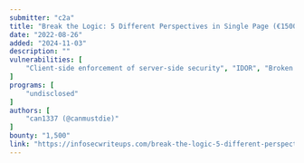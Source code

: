 ```yaml
---
submitter: "c2a"
title: "Break the Logic: 5 Different Perspectives in Single Page (€1500)"
date: "2022-08-26"
added: "2024-11-03"
description: ""
vulnerabilities: [
    "Client-side enforcement of server-side security", "IDOR", "Broken authorization"
]
programs: [
    "undisclosed"
]
authors: [
    "can1337 (@canmustdie)"
]
bounty: "1,500"
link: "https://infosecwriteups.com/break-the-logic-5-different-perspectives-in-single-page-1500-5aa09da0fe7a"
---
```




